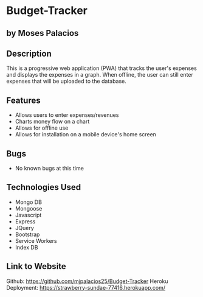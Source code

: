 # Budget-Tracker

## by Moses Palacios

## Description
This is a progressive web application (PWA) that tracks the user's expenses and displays the expenses in a graph. When offline, the user can still enter expenses that will be uploaded to the database.

## Features
* Allows users to enter expenses/revenues
* Charts money flow on a chart
* Allows for offline use
* Allows for installation on a mobile device's home screen

## Bugs
* No known bugs at this time

## Technologies Used
* Mongo DB 
* Mongoose
* Javascript
* Express
* JQuery
* Bootstrap
* Service Workers
* Index DB 

## Link to Website
Github: https://github.com/mjpalacios25/Budget-Tracker
Heroku Deployment: https://strawberry-sundae-77416.herokuapp.com/